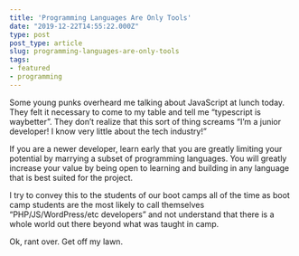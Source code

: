 ```yaml
---
title: 'Programming Languages Are Only Tools'
date: "2019-12-22T14:55:22.000Z"
type: post 
post_type: article
slug: programming-languages-are-only-tools
tags: 
- featured
- programming
---
```

Some young punks overheard me talking about JavaScript at lunch today. They felt it necessary to come to my table and tell me “typescript is waybetter”. They don’t realize that this sort of thing screams “I’m a junior developer! I know very little about the tech industry!”

If you are a newer developer, learn early that you are greatly limiting your potential by marrying a subset of programming languages. You will greatly increase your value by being open to learning and building in any language that is best suited for the project.

I try to convey this to the students of our boot camps all of the time as boot camp students are the most likely to call themselves “PHP/JS/WordPress/etc developers” and not understand that there is a whole world out there beyond what was taught in camp.

Ok, rant over. Get off my lawn.
